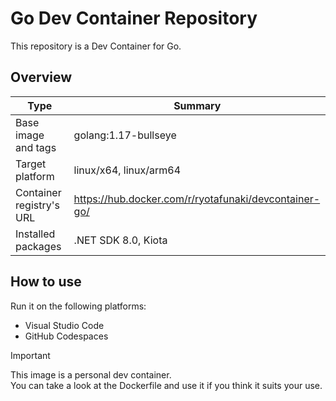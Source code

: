 # Go Dev Container Repository

This repository is a Dev Container for Go.

## Overview

| Type | Summary |
| --- | --- |
| Base image and tags | golang:1.17-bullseye |
| Target platform | linux/x64, linux/arm64 |
| Container registry's URL | https://hub.docker.com/r/ryotafunaki/devcontainer-go/ |
| Installed packages | .NET SDK 8.0, Kiota |

## How to use

Run it on the following platforms:
- Visual Studio Code
- GitHub Codespaces

> [!IMPORTANT]  
> This image is a personal dev container.  
> You can take a look at the Dockerfile and use it if you think it suits your use.
